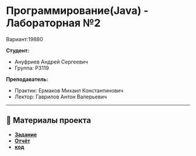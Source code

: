# Программирование(Java) - Лабораторная №2
Вариант:19880

**Студент:** 
- Ануфриев Андрей Сергеевич
- Группа: P3119

  
**Преподаватель:**
- Практик: Ермаков Михаил Константинович
- Лектор: Гаврилов Антон Валерьевич
---
## 📁 Материалы проекта
- [**Задание**](https://se.ifmo.ru/courses/programming) 
- [**Отчёт**](./report.pdf) 
- [**код**](programm/) <!--или ссылка на main-->

